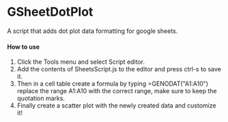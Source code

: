 # GSheetDotPlot
A script that adds dot plot data formatting for google sheets.

#### How to use

1. Click the Tools menu and select Script editor.
2. Add the contents of SheetsScript.js to the editor and press ctrl-s to save it.
3. Then in a cell table create a formula by typing =GENODAT("A1:A10") replace the range A1:A10 with the correct range, make sure to keep the quotation marks.
4. Finally create a scatter plot with the newly created data and customize it!
